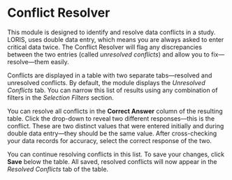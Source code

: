 # Conflict Resolver

This module is designed to identify and resolve data conflicts in a study. LORIS, uses double data entry, which means you are always asked to enter critical data twice. The Conflict Resolver will flag any discrepancies between the two entries (called *unresolved conflicts*) and allow you to fix—resolve—them easily. 

Conflicts are displayed in a table with two separate tabs—resolved and unresolved conflicts. By default, the module displays the *Unresolved Conflicts* tab. You can narrow this list of results using any combination of filters in the *Selection Filters* section. 

You can resolve all conflicts in the **Correct Answer** column of the resulting table. Click the drop-down to reveal two different responses—this is the conflict. These are two distinct values that were entered initially and during double data entry—they should be the same value. After cross-checking your data records for accuracy, select the correct response of the two. 

You can continue resolving conflicts in this list. To save your changes, click **Save** below the table. All saved, resolved conflicts will now appear in the *Resolved Conflicts* tab of the table. 
